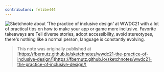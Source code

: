 ```yaml
---
contributors: felibe444
---
```


![Sketchnote about 'The practice of inclusive design' at WWDC21 with a lot of practical tips on how to make your app or game more inclusive. Favorite takeaways are Tell diverse stories, adopt accessibility, avoid stereotypes, there's nothing like a normal person, language is constantly evolving.][sketchnote]

> This note was originally published at [https://fbernutz.github.io/sketchnotes/wwdc21-the-practice-of-inclusive-design/](https://fbernutz.github.io/sketchnotes/wwdc21-the-practice-of-inclusive-design/)

[sketchnote]: https://fbernutz.github.io/images/sketchnotes/wwdc21-the-practice-of-inclusive-design.jpg
